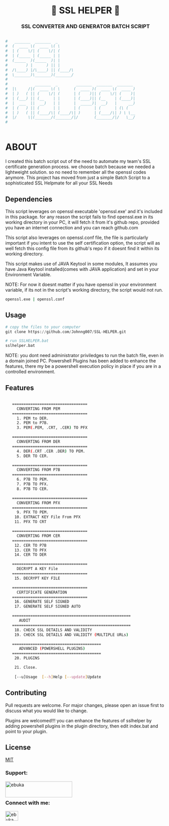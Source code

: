 <h1 align="center">📝 SSL HELPER 📝</h1>
<h3 align="center">SSL CONVERTER AND GENERATOR BATCH SCRIPT</h3>
                                               
```bash

#   _______  _______  _                                  
#  (  ____ \(  ____ \( \                                 
#  | (    \/| (    \/| (                                 
#  | (_____ | (_____ | |                                 
#  (_____  )(_____  )| |                                 
#        ) |      ) || |                                 
#  /\____) |/\____) || (____/\                           
#  \_______)\_______)(_______/                           
#                                                        
#            _______  _        _______  _______  _______ 
#  |\     /|(  ____ \( \      (  ____ )(  ____ \(  ____ )
#  | )   ( || (    \/| (      | (    )|| (    \/| (    )|
#  | (___) || (__    | |      | (____)|| (__    | (____)|
#  |  ___  ||  __)   | |      |  _____)|  __)   |     __)
#  | (   ) || (      | |      | (      | (      | (\ (   
#  | )   ( || (____/\| (____/\| )      | (____/\| ) \ \__
#  |/     \|(_______/(_______/|/       (_______/|/   \__/
#                                                 



```


# ABOUT

I created this batch script out of the need to automate my team's SSL certificate generation process.
we choose batch because we needed a lightweight solution. 
so no need to remember all the openssl codes anymore.
This project has moved from just a simple Batch Script to a sophisticated SSL Helpmate for all your SSL Needs

## Dependencies

This script leverages on openssl executable 'openssl.exe' and it's included in this package. for any reason the script fails to find openssl.exe in its working directory in your PC, it will fetch it from it's github repo, provided you have an internet connection and you can reach github.com

This script also leverages on openssl.conf file, the file is particularly important if you intent to use the self certification option, the script will as well fetch this config file from its github's repo if it doesnt find it within its working directory.

This script makes use of JAVA Keytool in some modules, It assumes you have Java Keytool installed(comes with JAVA application) and set in your Environment Variable.

NOTE: For now it doesnt matter if you have openssl in your environment variable, if its not in the script's working directory, the script would not run.

```bash
openssl.exe | openssl.conf
```

## Usage

```python
# copy the files to your computer
git clone https://github.com/Johnng007/SSL-HELPER.git

# run SSLHELPER.bat
sslhelper.bat
```
NOTE: you dont need administrator priviledges to run the batch file, even in a domain joined PC.
      Powershell Plugins has been added to enhance the features, there my be a powershell execution policy in place if you are in a controlled environment.

## Features
```bash

   =================================
     CONVERTING FROM PEM
   =================================
     1. PEM to DER.
     2. PEM to P7B.
     3. PEM(.PEM, .CRT, .CER) TO PFX

   =================================
     CONVERTING FROM DER
   =================================
     4. DER(.CRT .CER .DER) TO PEM.
     5. DER TO CER.

   =================================
     CONVERTING FROM P7B
   =================================
     6. P7B TO PEM.
     7. P7B TO PFX.
     8. P7B TO CER.

   =================================
     CONVERTING FROM PFX
   =================================
     9. PFX TO PEM.
    10. EXTRACT KEY File From PFX
    11. PFX TO CRT

   =================================
     CONVERTING FROM CER
   =================================
    12. CER TO P7B
    13. CER TO PFX
    14. CER TO DER

   =================================
     DECRYPT A KEY File
   =================================
    15. DECRYPT KEY FILE

   =================================
     CERTIFICATE GENERATION
   =================================
    16. GENERATE SELF SIGNED
    17. GENERATE SELF SIGNED AUTO

   ====================================================
      AUDIT
   ====================================================
    18. CHECK SSL DETAILS AND VALIDITY
    19. CHECK SSL DETAILS AND VALIDITY (MULTIPLE URLs)

   =======================================
      ADVANCED (POWERSHELL PLUGINS)
   =======================================
    20. PLUGINS

    21. Close.
    
    [--u]Usage  [--h]Help [--update]Update
```
## Contributing
Pull requests are welcome. For major changes, please open an issue first to discuss what you would like to change.

Plugins are welcomed!!! you can enhance the features of sslhelper by adding powershell plugins in the plugin directory, then edit index.bat and point to your plugin.


## License
[MIT](https://mit.com/licenses/mit/)


<h3 align="left">Support:</h3>
<p><a href="https://www.buymeacoffee.com/ebuka"> <img align="left" src="https://cdn.buymeacoffee.com/buttons/v2/default-yellow.png" height="50" width="210" alt="ebuka" /></a></p><br><br>

<h3 align="left">Connect with me:</h3>
<p align="left">
<a href="https://linkedin.com/in/ebuka john onyejegbu" target="blank"><img align="center" src="https://raw.githubusercontent.com/rahuldkjain/github-profile-readme-generator/master/src/images/icons/Social/linked-in-alt.svg" alt="ebuka john onyejegbu" height="30" width="40" /></a>
</p>

